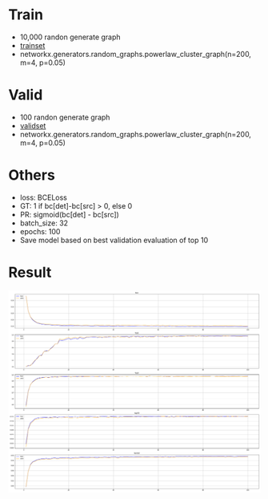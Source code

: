 # Train
- 10,000 randon generate graph
- [trainset](./../hw1_data/train/200)
- networkx.generators.random_graphs.powerlaw_cluster_graph(n=200, m=4, p=0.05)

# Valid
- 100 randon generate graph
- [validset](./../hw1_data/valid/200)
- networkx.generators.random_graphs.powerlaw_cluster_graph(n=200, m=4, p=0.05)


# Others
- loss: BCELoss
- GT: 1 if bc[det]-bc[src] > 0, else 0
- PR: sigmoid(bc[det] - bc[src])
- batch_size: 32
- epochs: 100
- Save model based on best validation evaluation of top 10

# Result
![](train_plt.png)
